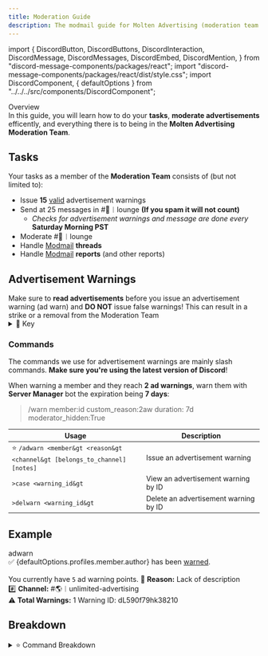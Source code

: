 ```yaml
---
title: Moderation Guide
description: The modmail guide for Molten Advertising (moderation team only)
---
```


import {
  DiscordButton,
  DiscordButtons,
  DiscordInteraction,
  DiscordMessage,
  DiscordMessages,
  DiscordEmbed,
  DiscordMention,
} from "discord-message-components/packages/react";
import "discord-message-components/packages/react/dist/style.css";
import DiscordComponent, { defaultOptions } from "../../../src/components/DiscordComponent";

<div className="box blurple no-background">
<div className="title">
Overview
</div>
In this guide, you will learn how to do your <strong>tasks</strong>, <strong>moderate advertisements</strong> efficently, and everything there is to being in the <strong>Molten Advertising Moderation Team</strong>.
</div>

## Tasks
Your tasks as a member of the **Moderation Team** consists of (but not limited to):

  - Issue **15** <u>valid</u> advertisement warnings
  - Send at 25 messages in <span className="mention">#💬︱lounge</span> **(If you spam it will not count)**
    - *Checks for advertisement warnings and message are done every* **Saturday Morning PST**
  - Moderate <span className="mention">#💬︱lounge</span>
  - Handle [Modmail](./modmail-guide.md) **threads**
  - Handle [Modmail](./modmail-guide.md) **reports** (and other reports)

## Advertisement Warnings

<div className="box yellow animation no-background">
Make sure to <strong>read advertisements</strong> before you issue an advertisement warning (ad warn) and <strong>DO NOT</strong> issue false warnings! This can result in a strike or a removal from the Moderation Team
</div>

<details className="customdetails">
<summary>🔑 Key</summary>

> `[foo|bar]` - Text separated in brackets means you can use either **foo** or **bar** to get the same command result

> `[arg=value]` - An argument in brackets means this is an **optional argument**, if it's not provided a default value of '**value**' will take it's place

> `<arg>` - An argument in less and greater than signs means that this is a **required argument**, it must be provided or the command will fail

</details>

### Commands

<div className="box green no-background">
The commands we use for advertisement warnings are mainly slash commands. <strong>Make sure you're using the latest version of Discord</strong>!

When warning a member and they reach **2 ad warnings**, warn them with **Server Manager** bot the expiration being **7 days**:
<blockquote><span className="timestamp">/warn member:id custom_reason:2aw duration: 7d moderator_hidden:True</span></blockquote>
</div>

| Usage | Description |
| ----------------------- | ----------- |
| ⭐ <code>/adwarn &lt;member&gt &lt;reason&gt &lt;channel&gt [belongs_to_channel] [notes]</code> | Issue an advertisement warning |
| <code>>case &lt;warning_id&gt</code> | View an advertisement warning by ID |
| <code>>delwarn &lt;warning_id&gt</code> | Delete an advertisement warning by ID |

## Example

<DiscordComponent>
  <DiscordMessage profile="moltensutilities">
    <div slot="interactions">
      <DiscordInteraction profile="nziie" command>
        adwarn
      </DiscordInteraction>
    </div>
      ✅ <DiscordMention highlight={false}>{defaultOptions.profiles.member.author}</DiscordMention> has been <a href="#">warned</a>.
      <br/>
      <br/>
      You currently have <code>5</code> ad warning points.
      <DiscordEmbed embedTitle="Advertisement Warning" authorIcon="/img/moltenadvertising.gif" authorName="Molten Advertising - Ad Moderation" borderColor="#e74c3c" timestamp="12/24/2022" footerIcon="/img/moltensutilities.png">
        🚩 <strong>Reason:</strong> Lack of description
        <br/>
        #️⃣ <strong>Channel:</strong> <span className="mention">#🌎︱unlimited-advertising</span>
        <br/>
        ⚠️ <strong>Total Warnings:</strong> 1
        <span slot="footer">Warning ID: dL590f79hk38210</span>
      </DiscordEmbed>
  </DiscordMessage>
</DiscordComponent>

<br/>

## Breakdown

<details className="customdetails">
<summary>⭐ Command Breakdown</summary>

<details className="customdetails">
<summary>Command Explanation</summary>

The `/adwarn` command sends a message in the <span className="mention">#🚨︱open-moderation</span> channel and is stored in the database of **Molten's Utilities**. A **warning ID** is random generated ID which is _12 characters long_. This ID is unique to every advertisement warning, users can find this ID at the embed footer of the ad warning message *and* direct message they get. Users can message the modmail bot <span className="mention">@Molten Support#3319</span> to appeal this warning. These warnings are stored for **7 days** then removed (expired). Users are notified of this expiration.

</details> 

<details className="customdetails">
<summary>Command Arguments</summary>

*These are the arguments that aren't self explanatory*

> `belongs_to_channel` - This argument is only required and used when you use the `Incorrect Channel` preset reason. This is the channel the advertisement would belong to.

> `notes` - This argument is displayed as an embed field on the ad warning embed. This is typically not used unless you need to provide more context. **Example below**.

![Example image](../../assets/adwarningexample.png)

</details> 

</details>

